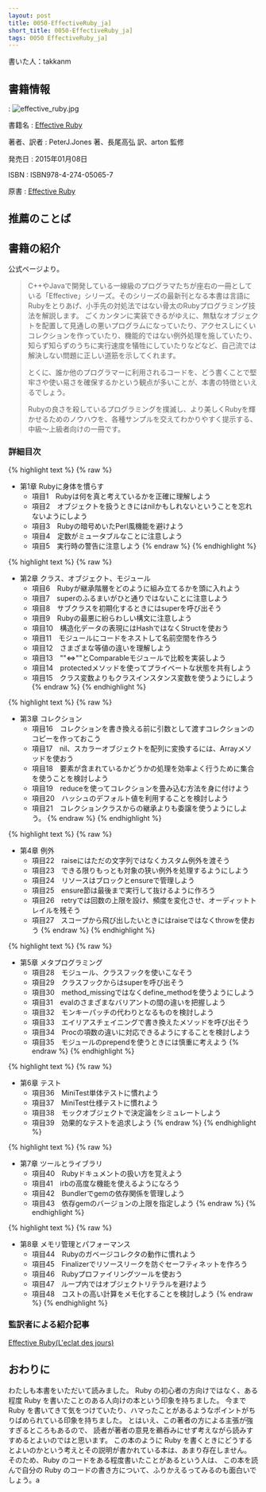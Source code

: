 ```yaml
---
layout: post
title: 0050-EffectiveRuby_ja]
short_title: 0050-EffectiveRuby_ja]
tags: 0050 EffectiveRuby_ja]
---
```



書いた人：takkanm

## 書籍情報
: ![effective_ruby.jpg]({{site.baseurl}}/images/0050-EffectiveRuby_ja]/effective_ruby.jpg)

書籍名
:  [Effective Ruby](http://www.shoeisha.co.jp/book/detail/9784798139821)

著者、訳者
:  PeterJ.Jones 著、長尾高弘 訳、arton 監修

発売日
:  2015年01月08日

ISBN
:  ISBN978-4-274-05065-7

原書
:  [Effective Ruby](http://www.effectiveruby.com/)

## 推薦のことば

## 書籍の紹介

公式ページより。

> C++やJavaで開発している一線級のプログラマたちが座右の一冊としている「Effective」シリーズ。そのシリーズの最新刊となる本書は言語にRubyをとりあげ、小手先の対処法ではない骨太のRubyプログラミング技法を解説します。
> ごくカンタンに実装できるがゆえに、無駄なオブジェクトを配置して見通しの悪いプログラムになっていたり、アクセスしにくいコレクションを作っていたり、機能的ではない例外処理を施していたり、知らず知らずのうちに実行速度を犠牲にしていたりなどなど、自己流では解決しない問題に正しい道筋を示してくれます。
> 
> とくに、誰か他のプログラマーに利用されるコードを、どう書くことで堅牢さや使い易さを確保するかという観点が多いことが、本書の特徴といえるでしょう。
> 
> Rubyの良さを殺しているプログラミングを撲滅し、より美しくRubyを輝かせるためのノウハウを、各種サンプルを交えてわかりやすく提示する、中級～上級者向けの一冊です。


### 詳細目次

{% highlight text %}
{% raw %}
 * 第1章 Rubyに身体を慣らす
   - 項目1　Rubyは何を真と考えているかを正確に理解しよう
   - 項目2　オブジェクトを扱うときにはnilかもしれないということを忘れないようにしよう
   - 項目3　Rubyの暗号めいたPerl風機能を避けよう
   - 項目4　定数がミュータブルなことに注意しよう
   - 項目5　実行時の警告に注意しよう
{% endraw %}
{% endhighlight %}


{% highlight text %}
{% raw %}
 * 第2章 クラス、オブジェクト、モジュール
   - 項目6　Rubyが継承階層をどのように組み立てるかを頭に入れよう
   - 項目7　superのふるまいがひと通りではないことに注意しよう
   - 項目8　サブクラスを初期化するときにはsuperを呼び出そう
   - 項目9　Rubyの最悪に紛らわしい構文に注意しよう
   - 項目10　構造化データの表現にはHashではなくStructを使おう
   - 項目11　モジュールにコードをネストして名前空間を作ろう
   - 項目12　さまざまな等値の違いを理解しよう
   - 項目13　""<=>""とComparableモジュールで比較を実装しよう
   - 項目14　protectedメソッドを使ってプライベートな状態を共有しよう
   - 項目15　クラス変数よりもクラスインスタンス変数を使うようにしよう
{% endraw %}
{% endhighlight %}


{% highlight text %}
{% raw %}
 * 第3章 コレクション
   - 項目16　コレクションを書き換える前に引数として渡すコレクションのコピーを作っておこう
   - 項目17　nil、スカラーオブジェクトを配列に変換するには、Arrayメソッドを使おう
   - 項目18　要素が含まれているかどうかの処理を効率よく行うために集合を使うことを検討しよう
   - 項目19　reduceを使ってコレクションを畳み込む方法を身に付けよう
   - 項目20　ハッシュのデフォルト値を利用することを検討しよう
   - 項目21　コレクションクラスからの継承よりも委譲を使うようにしよう。
{% endraw %}
{% endhighlight %}


{% highlight text %}
{% raw %}
 * 第4章 例外
   - 項目22　raiseにはただの文字列ではなくカスタム例外を渡そう
   - 項目23　できる限りもっとも対象の狭い例外を処理するようにしよう
   - 項目24　リソースはブロックとensureで管理しよう
   - 項目25　ensure節は最後まで実行して抜けるように作ろう
   - 項目26　retryでは回数の上限を設け、頻度を変化させ、オーディットトレイルを残そう
   - 項目27　スコープから飛び出したいときにはraiseではなくthrowを使おう
{% endraw %}
{% endhighlight %}


{% highlight text %}
{% raw %}
 * 第5章 メタプログラミング
   - 項目28　モジュール、クラスフックを使いこなそう
   - 項目29　クラスフックからはsuperを呼び出そう
   - 項目30　method_missingではなくdefine_methodを使うようにしよう
   - 項目31　evalのさまざまなバリアントの間の違いを把握しよう
   - 項目32　モンキーパッチの代わりとなるものを検討しよう
   - 項目33　エイリアスチェイニングで書き換えたメソッドを呼び出そう
   - 項目34　Procの項数の違いに対応できるようにすることを検討しよう
   - 項目35　モジュールのprependを使うときには慎重に考えよう
{% endraw %}
{% endhighlight %}


{% highlight text %}
{% raw %}
 * 第6章 テスト
   - 項目36　MiniTest単体テストに慣れよう
   - 項目37　MiniTest仕様テストに慣れよう
   - 項目38　モックオブジェクトで決定論をシミュレートしよう
   - 項目39　効果的なテストを追求しよう
{% endraw %}
{% endhighlight %}


{% highlight text %}
{% raw %}
 * 第7章 ツールとライブラリ
   - 項目40　Rubyドキュメントの扱い方を覚えよう
   - 項目41　irbの高度な機能を使えるようになろう
   - 項目42　Bundlerでgemの依存関係を管理しよう
   - 項目43　依存gemのバージョンの上限を指定しよう
{% endraw %}
{% endhighlight %}


{% highlight text %}
{% raw %}
 * 第8章 メモリ管理とパフォーマンス
   - 項目44　Rubyのガベージコレクタの動作に慣れよう
   - 項目45　Finalizerでリソースリークを防ぐセーフティネットを作ろう
   - 項目46　Rubyプロファイリングツールを使おう
   - 項目47　ループ内ではオブジェクトリテラルを避けよう
   - 項目48　コストの高い計算をメモ化することを検討しよう
{% endraw %}
{% endhighlight %}


### 監訳者による紹介記事

[Effective Ruby(L'eclat des jours)](http://www.artonx.org/diary/20141120.html)

## おわりに

わたしも本書をいただいて読みました。
Ruby の初心者の方向けではなく、ある程度 Ruby を書いたことのある人向けの本という印象を持ちました。
今まで Ruby を書いてきて気をつけていたり、ハマったことがあるようなポイントがちりばめられている印象を持ちました。
とはいえ、この著者の方による主張が強すぎるところもあるので、
読者が著者の意見を鵜呑みにせず考えながら読みすすめるとよいのではと思います。
この本のように Ruby を書くときにどうするとよいのかという考えとその説明が書かれている本は、あまり存在しません。
そのため、Ruby のコードをある程度書いたことがあるという人は、
この本を読んで自分の Ruby のコードの書き方について、ふりかえるってみるのも面白いでしょう。a


